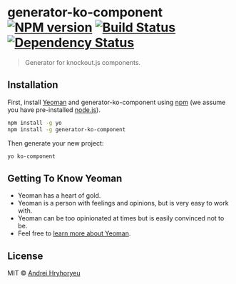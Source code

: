# generator-ko-component [![NPM version][npm-image]][npm-url] [![Build Status][travis-image]][travis-url] [![Dependency Status][daviddm-image]][daviddm-url]
> Generator for knockout.js components.

## Installation

First, install [Yeoman](http://yeoman.io) and generator-ko-component using [npm](https://www.npmjs.com/) (we assume you have pre-installed [node.js](https://nodejs.org/)).

```bash
npm install -g yo
npm install -g generator-ko-component
```

Then generate your new project:

```bash
yo ko-component
```

## Getting To Know Yeoman

 * Yeoman has a heart of gold.
 * Yeoman is a person with feelings and opinions, but is very easy to work with.
 * Yeoman can be too opinionated at times but is easily convinced not to be.
 * Feel free to [learn more about Yeoman](http://yeoman.io/).

## License

MIT © [Andrei Hryhoryeu]()


[npm-image]: https://badge.fury.io/js/generator-ko-component.svg
[npm-url]: https://npmjs.org/package/generator-ko-component
[travis-image]: https://travis-ci.org//generator-ko-component.svg?branch=master
[travis-url]: https://travis-ci.org//generator-ko-component
[daviddm-image]: https://david-dm.org//generator-ko-component.svg?theme=shields.io
[daviddm-url]: https://david-dm.org//generator-ko-component

